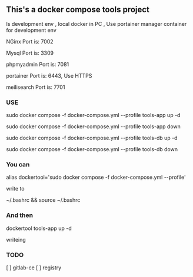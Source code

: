 ## This's a docker compose tools project 

<p>Is development env , local docker in PC , Use portainer manager container for development env</p>

<p>NGinx Port is: 7002</p>
<p>Mysql Port is: 3309</p>
<p>phpmyadmin Port is: 7081</p>
<p>portainer Port is: 6443, Use HTTPS</p>
<p>meilisearch Port is: 7701</p>

### USE

<p>sudo docker compose -f docker-compose.yml --profile tools-app up -d</p>
<p>sudo docker compose -f docker-compose.yml --profile tools-app down</p>
<p>sudo docker compose -f docker-compose.yml --profile tools-db up -d</p>
<p>sudo docker compose -f docker-compose.yml --profile tools-db down</p>

### You can 
<p>alias dockertool='sudo docker compose -f docker-compose.yml --profile'</p>
<p>write to </p>
<p>~/.bashrc && source ~/.bashrc</p>

### And then
<p>dockertool tools-app up -d </p>

<p>writeing</p>

### TODO

[ ] gitlab-ce
[ ] registry